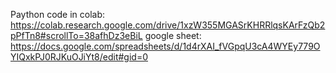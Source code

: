 Paython code in colab:
https://colab.research.google.com/drive/1xzW355MGASrKHRRlqsKArFzQb2pPfTn8#scrollTo=38afhDz3eBiL
google sheet:
https://docs.google.com/spreadsheets/d/1d4rXAI_fVGpqU3cA4WYEy779OYIQxkPJ0RJKuOJiYt8/edit#gid=0

